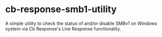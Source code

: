# cb-response-smb1-utility
A simple utility to check the status of and/or disable SMBv1 on Windows system via Cb Response's Live Response functionality.
